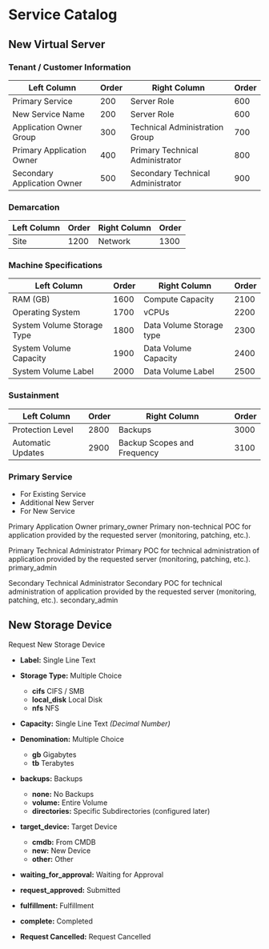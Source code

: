 # Service Catalog

## New Virtual Server

### Tenant / Customer Information

| Left Column                 | Order | Right Column                      | Order |
|-----------------------------|-------|-----------------------------------|-------|
| Primary Service             | 200   | Server Role                       | 600   |
| New Service Name            | 200   | Server Role                       | 600   |
| Application Owner Group     | 300   | Technical Administration Group    | 700   |
| Primary Application Owner   | 400   | Primary Technical Administrator   | 800   |
| Secondary Application Owner | 500   | Secondary Technical Administrator | 900   |

### Demarcation

| Left Column | Order | Right Column | Order |
|-------------|-------|--------------|-------|
| Site        | 1200  | Network      | 1300  |

### Machine Specifications

| Left Column                | Order | Right Column             | Order |
|----------------------------|-------|--------------------------|-------|
| RAM (GB)                   | 1600  | Compute Capacity         | 2100  |
| Operating System           | 1700  | vCPUs                    | 2200  |
| System Volume Storage Type | 1800  | Data Volume Storage type | 2300  |
| System Volume Capacity     | 1900  | Data Volume Capacity     | 2400  |
| System Volume Label        | 2000  | Data Volume Label        | 2500  |

### Sustainment

| Left Column       | Order | Right Column                | Order |
|-------------------|-------|-----------------------------|-------|
| Protection Level  | 2800  | Backups                     | 3000  |
| Automatic Updates | 2900  | Backup Scopes and Frequency | 3100  |

### Primary Service

- For Existing Service
- Additional New Server
- For New Service

Primary Application Owner
primary_owner
Primary non-technical POC for application provided by the requested server (monitoring, patching, etc.).

Primary Technical Administrator
Primary POC for technical administration of application provided by the requested server (monitoring, patching, etc.).
primary_admin

Secondary Technical Administrator
Secondary POC for technical administration of application provided by the requested server (monitoring, patching, etc.).
secondary_admin

## New Storage Device

Request New Storage Device

- **Label:** Single Line Text
- **Storage Type:** Multiple Choice
  - **cifs** CIFS / SMB
  - **local_disk** Local Disk
  - **nfs** NFS
- **Capacity:** Single Line Text *(Decimal Number)*
- **Denomination:** Multiple Choice
  - **gb** Gigabytes
  - **tb** Terabytes
- **backups:** Backups
  - **none:** No Backups
  - **volume:** Entire Volume
  - **directories:** Specific Subdirectories (configured later)
- **target_device:** Target Device
  - **cmdb:** From CMDB
  - **new:** New Device
  - **other:** Other

- **waiting_for_approval:** Waiting for Approval
- **request_approved:** Submitted
- **fulfillment:** Fulfillment
- **complete:** Completed
- **Request Cancelled:** Request Cancelled
